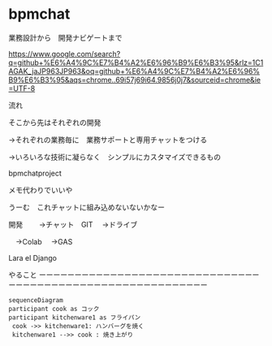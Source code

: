 # bpmchat

業務設計から　開発ナビゲートまで

https://www.google.com/search?q=github+%E6%A4%9C%E7%B4%A2%E6%96%B9%E6%B3%95&rlz=1C1AGAK_jaJP963JP963&oq=github+%E6%A4%9C%E7%B4%A2%E6%96%B9%E6%B3%95&aqs=chrome..69i57j69i64.9856j0j7&sourceid=chrome&ie=UTF-8

流れ

そこから先はそれぞれの開発

→それぞれの業務毎に　業務サポートと専用チャットをつける

→いろいろな技術に凝らなく　シンプルにカスタマイズできるもの

bpmchatproject

メモ代わりでいいや

うーむ　これチャットに組み込めないないかなー

開発　
　→チャット　GIT　
 →ドライブ
 
 　→Colab
  　→GAS
   
   Lara el
   Django
   
   やること
   ーーーーーーーーーーーーーーーーーーーーーーーーーーーーーーーーーーーーーーーーーーーーーーーーーーーーーーーーーーー
   
   ```mermaid
sequenceDiagram
participant cook as コック
participant kitchenware1 as フライパン
    cook ->> kitchenware1: ハンバーグを焼く
    kitchenware1 -->> cook : 焼き上がり

```
   
   
   


